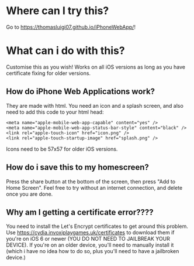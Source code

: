 # Where can I try this?
Go to https://thomasluigi07.github.io/iPhoneWebApp/!
# What can i do with this?
Customise this as you wish! Works on all iOS versions as long as you have certificate fixing for older versions.
## How do iPhone Web Applications work?
They are made with html. You need an icon and a splash screen, and also need to add this code to your html head:
```
<meta name="apple-mobile-web-app-capable" content="yes" />
<meta name="apple-mobile-web-app-status-bar-style" content="black" />
<link rel="apple-touch-icon" href="icon.png" />
<link rel="apple-touch-startup-image" href="splash.png" />
```
Icons need to be 57x57 for older iOS versions.
## How do i save this to my homescreen?
Press the share button at the bottom of the screen, then press "Add to Home Screen". Feel free to try without an internet connection, and delete once you are done.
## Why am I getting a certificate error????
You need to install the Let's Encrypt certificates to get around this problem. Use https://cydia.invoxiplaygames.uk/certificates to download them if you're on iOS 6 or newer (YOU DO NOT NEED TO JAILBREAK YOUR DEVICE). If you're on an older device, you'll need to manually install it (which i have no idea how to do so, plus you'll need to have a jailbroken device.)
